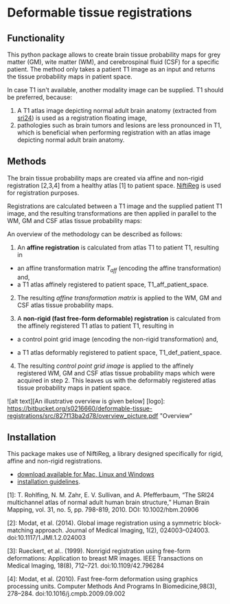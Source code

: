# Deformable tissue registrations

## Functionality

This python package allows to create brain tissue probability maps for grey matter (GM), wite matter (WM), and cerebrospinal fluid (CSF) for a specific patient. The method only takes a patient T1 image as an input and returns the tissue probability maps in patient space.

In case T1 isn't available, another modality image can be supplied. T1 should be preferred, because:

1. A T1 atlas image depicting normal adult brain anatomy (extracted from [sri24]) is used as a registration floating image,
2. pathologies such as brain tumors and lesions are less pronounced in T1, which is beneficial when performing registration with an atlas image depicting normal adult brain anatomy.

## Methods

The brain tissue probability maps are created via affine and non-rigid registration [2,3,4] from a healthy atlas [1] to patient space. [NiftiReg] is used for registration purposes. 

Registrations are calculated between a T1 image and the supplied patient T1 image, and the resulting transformations are then applied in parallel to the WM, GM and CSF atlas tissue probability maps:

An overview of the methodology can be described as follows:

1. An **affine registration** is calculated from atlas T1 to patient T1, resulting in 

 - an affine transformation matrix $T_{aff}$ (encoding the affine transformation) and,
 - a T1 atlas affinely registered to patient space, T1_aff_patient_space.
 
2. The resulting *affine transformation matrix* is applied to the WM, GM and CSF atlas tissue probability maps.

3. A **non-rigid (fast free-form deformable) registration** is calculated from the affinely registered T1 atlas to patient T1, resulting in 

 - a control point grid image (encoding the non-rigid transformation) and,
 
 - a T1 atlas deformably registered to patient space, T1_def_patient_space.
 
4. The resulting *control point grid image* is applied to the affinely registered WM, GM and CSF atlas tissue probability maps which were acquired in step 2. This leaves us with the deformably registered atlas tissue probability maps in patient space.

![alt text][An illustrative overview is given below]
[logo]: https://bitbucket.org/s0216660/deformable-tissue-registrations/src/827f13ba2d78/overview_picture.pdf "Overview"

## Installation

This package makes use of NiftiReg, a library designed specifically for rigid, affine and non-rigid registrations. 

- [download available for Mac, Linux and Windows](https://sourceforge.net/projects/niftyreg/?source=navbar)
- [installation guidelines](https://cmiclab.cs.ucl.ac.uk/mmodat/niftyreg/wikis/install).

[sri24]: https://www.nitrc.org/projects/sri24/

[1]: T. Rohlfing, N. M. Zahr, E. V. Sullivan, and A. Pfefferbaum, “The SRI24 multichannel atlas of normal adult human brain structure,” Human Brain Mapping, vol. 31, no. 5, pp. 798-819, 2010. DOI: 10.1002/hbm.20906

[NiftiReg]: http://cmictig.cs.ucl.ac.uk/wiki/index.php/NiftyReg

[2]: Modat, et al. (2014). Global image registration using a symmetric block-
matching approach. Journal of Medical Imaging, 1(2), 024003–024003.
doi:10.1117/1.JMI.1.2.024003

[3]: Rueckert, et al.. (1999). Nonrigid registration using free-form
deformations: Application to breast MR images. IEEE Transactions on Medical
Imaging, 18(8), 712–721. doi:10.1109/42.796284

[4]: Modat, et al. (2010). Fast free-form deformation using graphics processing
units. Computer Methods And Programs In Biomedicine,98(3), 278–284.
doi:10.1016/j.cmpb.2009.09.002